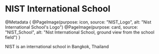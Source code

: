 # NIST International School

@Metadata {
    @PageImage(purpose: icon, source: "NIST_Logo", alt: "Nist International School's Logo")
    @PageImage(purpose: card, source: "NIST_School", alt: "Nist International School, ground view from the school field")
}

NIST is an international school in Bangkok, Thailand